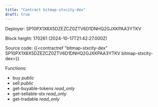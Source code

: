 ```yaml
---
title: "Contract bitmap-stxcity-dex"
draft: true
---
```

Deployer: SP10PX1X6X5DZEZCZ0ZTV6D1DNHQ2GJXKPAA3YTKV


 



Block height: 170261 (2024-10-17T21:42:27.000Z)

Source code: {{<contractref "bitmap-stxcity-dex" SP10PX1X6X5DZEZCZ0ZTV6D1DNHQ2GJXKPAA3YTKV bitmap-stxcity-dex>}}

Functions:

* buy _public_
* sell _public_
* get-buyable-tokens _read_only_
* get-sellable-stx _read_only_
* get-tradable _read_only_
